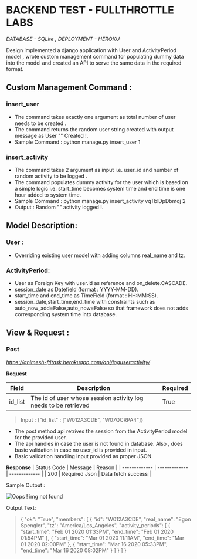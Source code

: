 # BACKEND TEST - FULLTHROTTLE LABS

_DATABASE    - SQLite , DEPLOYMENT  - HEROKU_

Design implemented a django application with User and ActivityPeriod model , wrote custom management command for populating dummy data into the model and created an API to serve the same data in the required format.

## Custom Management Command :

### insert_user

- The command takes exactly one argument as total number of user needs to be created .
- The command returns the random user string created with output message as User "<RANDOM STRING>" Created !.
- Sample Command : python manage.py insert_user 1

### insert_activity
- The command takes 2 argument as input i.e. user_id and number of random activity to be logged .
- The command populates dummy activity for the user which is based on a simple logic i.e. start_time becomes system time and end time is one hour added to system time.
- Sample Command : python manage.py insert_activity vqTblDpDbmqj 2
- Output : Random "<USER-STRING>" activity logged !.


## Model Description:

### User :
- Overriding existing user model with adding columns real_name and tz.

### ActivityPeriod:
- User as Foreign Key with user.id as reference and on_delete.CASCADE.
- session_date as Datefield (format : YYYY-MM-DD).
- start_time and end_time as TimeField (format : HH:MM:SS).
- session_date,start_time,end_time with constraints such as auto_now_add=False,auto_now=False so that framework does not adds corresponding system time into database.

## View & Request :

### Post
_https://animesh-ftltask.herokuapp.com/api/loguseractivity/_

**Request**

| Field  | Description | Required |
| ------------- | ------------- | ------------- |
| id_list  | The id of user whose session activity log needs to be retrieved  | True  |

> Input : {"id_list" : ["W012A3CDE", "W07QCRPA4"]}

- The post method api retrives the session from the ActivityPeriod model for the provided user.
- The api handles in case the user is not found in database. Also , does basic validation in case no user_id is provided in input.
- Basic validation handling input provided as proper JSON.

**Response**
| Status Code  | Message | Reason |
| ------------- | ------------- | ------------- |
| 200  | Required Json | Data fetch success  |

 Sample Output :
 
 ![Oops ! img not found ](https://user-images.githubusercontent.com/29275475/107840996-48b5b500-6ddd-11eb-990a-47dff0688c5b.png)
 
Output Text:
> {
    "ok": "True",
    "members": [
        {
            "id": "W012A3CDE",
            "real_name": "Egon Spengler",
            "tz": "America/Los_Angeles",
            "activity_periods": [
                {
                    "start_time": "Feb 01 2020 01:33PM",
                    "end_time": "Feb 01 2020 01:54PM"
                },
                {
                    "start_time": "Mar 01 2020 11:11AM",
                    "end_time": "Mar 01 2020 02:00PM"
                },
                {
                    "start_time": "Mar 16 2020 05:33PM",
                    "end_time": "Mar 16 2020 08:02PM"
                }
            ]
        }
    ]
}

